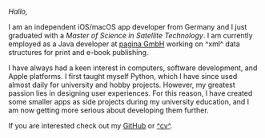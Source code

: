 *Hallo,*

I am an independent iOS/macOS app developer from Germany and I just graduated with a *Master of Science in Satellite Technology*.
I am currently employed as a Java developer at [pagina GmbH](https://pagina.gmbh) working on ^xml^ data structures for print and e-book publishing.

I have always had a keen interest in computers, software development, and Apple platforms.
I first taught myself Python, which I have since used almost daily for university and hobby projects.
However, my greatest passion lies in designing user experiences.
For this reason, I have created some smaller apps as side projects during my university education, and I am now getting more serious about developing them further.

If you are interested check out my [GitHub](https://github.com/Kamik423) or [^cv^](https://github.com/Kamik423/cv/raw/main/cv%20Hans%20Schülein%20en.pdf).